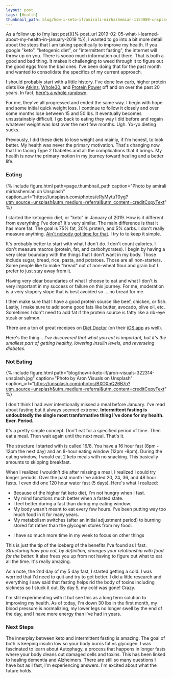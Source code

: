 ```yaml
---
layout: post
tags: [Health]
thumbnail_path: blog/how-i-keto-if/amirali-mirhashemian-1154989-unsplash.jpg
---
```

As a follow up to [my last post]({% post_url 2019-02-05-what-i-learned-about-my-health-in-january-2019 %}), I wanted to go into a bit more detail about the steps that I am taking specifically to improve my health. If you google "keto", "ketogenic diet", or "intermittent fasting", the internet will throw up on you. There is soooo much information out there. That is both a good and bad thing. It makes it challenging to weed through it to figure out the good eggs from the bad ones. I've been doing that for the past month and wanted to consolidate the specifics of my current approach.

I should probably start with a little history. I've done low carb, higher protein diets like [Atkins](https://www.atkins.com/), [Whole30](https://whole30.com/whole30-program-rules/), and [Protein Power](https://proteinpower.com/) off and on over the past 20 years. In fact, [here's a whole rundown](https://www.everydayhealth.com/diet-nutrition/diet/low-carb-diets-keto-low-carb-paleo-atkins-more/). 

For me, they've all progressed and ended the same way. I begin with hope and some initial quick weight loss. I continue to follow it closely and over some months lose between 15 and 50 lbs. It eventually  becomes unsustainably difficult. I go back to eating they way I did before and regain whatever weight was lost over the next few months. Ugh. Yo-yo dieting sucks.

Previously, I did these diets to lose weight and mainly, if I'm honest, to look better. My health was never the primary motivation. That's changing now that I'm facing Type 2 Diabetes and all the complications that it brings. My health is now the primary motion in my journey toward healing and a better life.

### Eating

{% include figure.html path=page.thumbnail_path caption="Photo by amirali mirhashemian on Unsplash" caption_url="https://unsplash.com/photos/eRyMytuT0yg?utm_source=unsplash&utm_medium=referral&utm_content=creditCopyText" %}

I started the ketogenic diet, or "keto" in January of 2019. How is it different from everything I've done? It's very similar. The main difference is that it has more fat. The goal is 75% fat, 20% protein, and 5% carbs. I don't really measure anything. [Ain't nobody got time for that](https://www.youtube.com/watch?v=waEC-8GFTP4). I try to to keep it simple.

It's probably better to start with what I don't do. I don't count calories. I don't measure macros (protein, fat, and carbohydrates). I begin by having a very clear boundary with the things that I don't want in my body. Those include sugar, bread, rice, pasta, and potatoes. Those are all non-starters. Some people like to make "bread" out of non-wheat flour and grain but I prefer to just stay away from it. 

Having very clear boundaries of what I choose to eat and what I don't is very important in my success or failure on this journey. For me, moderation is a very slippery slope that is best avoided so ... no bread for me.

I then make sure that I have a good protein source like beef, chicken, or fish. Lastly, I make sure to add some good fats like butter, avocado, olive oil, etc. Sometimes I don't need to add fat if the protein source is fatty like a rib-eye steak or salmon.

There are a ton of great receipes on [Diet Doctor](https://www.dietdoctor.com/low-carb/recipes) (on their [iOS app](https://www.dietdoctor.com/we-just-launched-our-first-app-diet-doctor-eat) as well).

Here's the thing... *I've discovered that what you eat is important, but it's the smallest part of getting healthy, lowering insulin levels, and reverseing diabetes.*

### Not Eating

{% include figure.html path="blog/how-i-keto-if/aron-visuals-322314-unsplash.jpg" caption="Photo by Aron Visuals on Unsplash" caption_url="https://unsplash.com/photos/BXOXnQ26B7o?utm_source=unsplash&utm_medium=referral&utm_content=creditCopyText" %}

I don't think I had *ever* intentionally missed a meal before January. I've read about fasting but it always seemed extreme. **Intermittent fasting is undoubtedly the single most tranformative thing I've done for my health. Ever. Period.**

It's a pretty simple concept. Don't eat for a specified period of time. Then eat a meal. Then wait again until the next meal. That's it.

The structure I started with is called 16/8. You have a 16 hour fast (8pm - 12pm the next day) and an 8-hour eating window (12pm -8pm). During the eating window, I would eat 2 keto meals with no snacking. This basically amounts to skipping breakfast.

When I realized I wouldn't die after missing a meal, I realized I could try longer periods. Over the past month I've added 20, 24, 36, and 48 hour fasts. I even did one 120 hour water fast (5 days). Here's what I realized:

* Because of the higher fat keto diet, I'm not hungry when I fast.
* My mind functions much better when a fasted state.
* I feel better during a fast than during my eating window.
* My body wasn't meant to eat every few hours. I've been putting way too much food in it for many years.
* My metabolism switches (after an initial adjustment period) to burning stored fat rather than the glycogen stores from my food.

- I have so much more time in my week to focus on other things

This is just the tip of the iceberg of the benefits I've found as I fast. *Structuring how you eat, by definition, changes your relationship with food for the better.* It also frees you up from not having to figure out what to eat all the time. It's really amazing.

As a note, the 2nd day of my 5 day fast, I started getting a cold. I was worried that I'd need to quit and try to get better. I did a little research and everything I saw said that fasting helps rid the body of toxins including sickness so I stuck it out. By day 5, my cold was gone! Crazy.

I'm still experimenting with it but see this as a long term solution to improving my health. As of today, I'm down 30 lbs in the first month, my blood pressure is normalizing, my lower legs no longer swell by the end of the day, and I have more energy than I've had in years.

### Next Steps

The innerplay between keto and intermittent fasting is amazing. The goal of both is keeping insulin low so your body burns fat vs glycogen. I was fascinated to learn about Autophagy, a process that happens in longer fasts where your body cleans out damaged cells and toxins. This has been linked to healing dementia and Alzheimers. There are still so many questions I have but as I fast, I'm experiencing answers. I'm excited about what the future holds.

